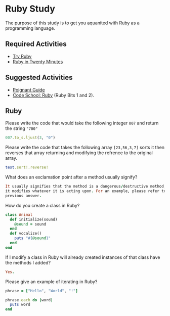 # Ruby Study

The purpose of this study is to get you aquanited with Ruby as a programming
language.

## Required Activities

-   [Try Ruby](http://tryruby.org/)
-   [Ruby in Twenty Minutes](https://www.ruby-lang.org/en/documentation/quickstart/)

## Suggested Activities

-   [Poignant Guide](http://poignant.guide/)
-   [Code School: Ruby](https://www.codeschool.com/learn/ruby) (Ruby Bits 1 and 2).

## Ruby

Please write the code that would take the following integer `007` and return the
string `"700"`

```ruby
007.to_s.ljust(3, "0")
```

Please write the code that takes the following array `[23,56,3,7]` sorts it
then reverses that array returning and modifying the refrence to the original
array.

```ruby
test.sort!.reverse!
```

What does an exclamation point after a method usually signify?

```ruby
It usually signifies that the method is a dangerous/destructive method, i.e.,
it modifies whatever it is acting upon. For an example, please refer to the
previous answer.
```

How do you create a class in Ruby?

```ruby
class Animal
  def initialize(sound)
    @sound = sound
  end
  def vocalize()
    puts "#{@sound}"
  end
end
```

If I modify a class in Ruby will already created instances of that class have
the methods I added?

```ruby
Yes.
```

Please give an example of iterating in Ruby?

```ruby
phrase = ["Hello", "World", "!"]

phrase.each do |word|
  puts word
end
```
